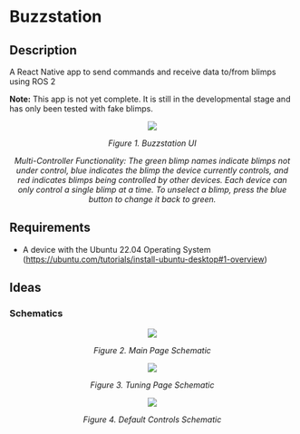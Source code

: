 # Buzzstation

## Description 
A React Native app to send commands and receive data to/from blimps using ROS 2

**Note:** This app is not yet complete. It is still in the developmental stage and has only been tested with fake blimps.

<p align="center">
<img src="https://github.com/user-attachments/assets/ab131e69-8f9c-4a88-977d-7e1ce25869a3" />
</p>
<p align="center">
<em>Figure 1. Buzzstation UI</em>
</p>
<p align="center">
<em>Multi-Controller Functionality: The green blimp names indicate blimps not under control, blue indicates the blimp the device currently controls, and red indicates blimps being controlled by other devices. Each device can only control a single blimp at a time. To unselect a blimp, press the blue button to change it back to green. </em>
</p>

## Requirements

- A device with the Ubuntu 22.04 Operating System (https://ubuntu.com/tutorials/install-ubuntu-desktop#1-overview)

## Ideas

### Schematics

<p align="center">
<img src="https://github.com/SWAMP-Blimps/Buzzstation/assets/56363833/e6a9dfd9-489b-472e-a24c-880bda73f7cc" />
</p>
<p align="center">
<em>Figure 2. Main Page Schematic</em>
</p>

<p align="center">
<img src="https://github.com/awilwayco/Buzzstation/assets/56363833/b473b9cc-6c5c-47ab-b007-11b4d6503f2f" />
</p>
<p align="center">
<em>Figure 3. Tuning Page Schematic</em>
</p>

<p align="center">
<img src="https://github.com/awilwayco/Buzzstation/assets/56363833/43eaec0d-e121-4890-a705-e21683139139" />
</p>
<p align="center">
<em>Figure 4. Default Controls Schematic</em>
</p>
